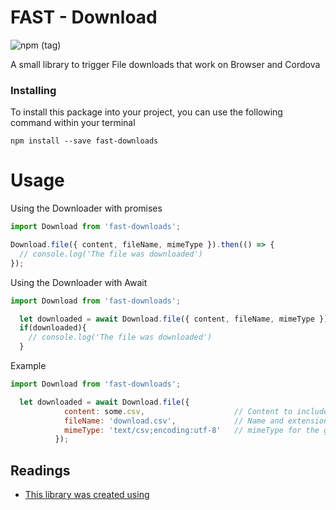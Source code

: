 # FAST - Download

![npm (tag)](https://img.shields.io/npm/v/fast-downloads.svg)

A small library to trigger File downloads that work on Browser and Cordova

### Installing

To install this package into your project, you can use the following command within your terminal

```
npm install --save fast-downloads
```

# Usage

Using the Downloader with promises

```javascript
import Download from 'fast-downloads';

Download.file({ content, fileName, mimeType }).then(() => {
  // console.log('The file was downloaded')
});
```

Using the Downloader with Await

```javascript
import Download from 'fast-downloads';

  let downloaded = await Download.file({ content, fileName, mimeType })
  if(downloaded){
    // console.log('The file was downloaded')
  }
```

Example

```javascript
import Download from 'fast-downloads';

  let downloaded = await Download.file({
            content: some.csv,                    // Content to include in the download
            fileName: 'download.csv',             // Name and extension of the file
            mimeType: 'text/csv;encoding:utf-8'   // mimeType for the given extension
          });
```

## Readings

* [This library was created using](http://krasimirtsonev.com/blog/article/javascript-library-starter-using-webpack-es6)
